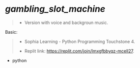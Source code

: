 # *gambling_slot_machine*

>- Version with voice and backgroun music.     

Basic: 
>- Sophia Learning - Python Programming Touchstone 4.
>
>- Replit link: https://replit.com/join/lmxgfbbyqz-mcell27.    

- python
